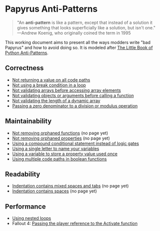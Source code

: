 <!-- TITLE: Papyrus Anti-Patterns -->

# Papyrus Anti-Patterns

> "An **anti-pattern** is like a pattern, except that instead of a solution it gives something that looks superficially like a solution, but isn't one." —Andrew Koenig, who originally coined the term in 1995

This working document aims to present all the ways modders write "bad Papyrus" and how to avoid doing so. It is modeled after [The Little Book of Python Anti-Patterns](https://docs.quantifiedcode.com/python-anti-patterns/index.html).

## Correctness

- [Not returning a value on all code paths](papyrus-anti-patterns/not-returning-a-value-on-all-code-paths)
- [Not using a break condition in a loop](papyrus-anti-patterns/not-using-a-break-condition-in-a-loop)
- [Not validating arrays before accessing array elements](papyrus-anti-patterns/not-validating-arrays-before-accessing-array-elements)
- [Not validating objects or arguments before calling a function](papyrus-anti-patterns/not-validating-objects-or-arguments-before-calling-functions)
- [Not validating the length of a dynamic array](papyrus-anti-patterns/not-validating-the-length-of-a-dynamic-array)
- [Passing a zero denominator to a division or modulus operation](papyrus-anti-patterns/passing-a-zero-denominator-to-a-division-or-modulus-operation)

## Maintainability

- [Not removing orphaned functions](papyrus-anti-patterns/not-removing-orphaned-functions) (no page yet)
- [Not removing orphaned properties](papyrus-anti-patterns/not-removing-orphaned-properties) (no page yet)
- [Using a compound conditional statement instead of logic gates](papyrus-anti-patterns/using-a-compound-conditional-statement-instead-of-logic-gates)
- [Using a single letter to name your variables](papyrus-anti-patterns/using-a-single-letter-to-name-your-variables)
- [Using a variable to store a property value used once](papyrus-anti-patterns/using-a-variable-to-store-a-property-value-used-once)
- [Using multiple code paths in boolean functions](papyrus-anti-patterns/using-multiple-code-paths-in-boolean-functions)

## Readability

- [Indentation contains mixed spaces and tabs](papyrus-anti-patterns/indentation-contains-mixed-spaces-and-tabs) (no page yet)
- [Indentation contains spaces](papyrus-anti-patterns/indentation-contains-spaces) (no page yet)

## Performance

- [Using nested loops](papyrus-anti-patterns/using-nested-loops)
- Fallout 4: [Passing the player reference to the Activate function](papyrus-anti-patterns/passing-the-player-reference-to-the-activate-function)

